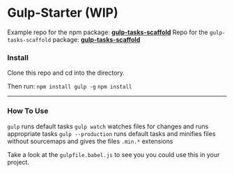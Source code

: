 # Gulp-Starter (WIP)

Example repo for the npm package: __[gulp-tasks-scaffold](https://www.npmjs.com/package/gulp-tasks-scaffold)__
Repo for the `gulp-tasks-scaffold` package: __[gulp-tasks-scaffold](https://www.github.com/jonathonwang/gulp-tasks-scaffold)__

### Install

Clone this repo and cd into the directory.

Then run:
`npm install gulp -g`
`npm install`

---

### How To Use

`gulp` runs default tasks
`gulp watch` watches files for changes and runs appropriate tasks
`gulp --production` runs default tasks and minifies files without sourcemaps and gives the files `.min.*` extensions

Take a look at the `gulpfile.babel.js` to see you you could use this in your project.
